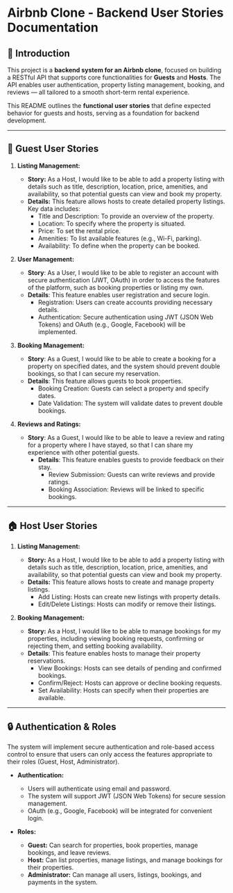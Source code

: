 #   Airbnb Clone - Backend User Stories Documentation

##  📘 Introduction

This project is a **backend system for an Airbnb clone**, focused on building a RESTful API that supports core functionalities for **Guests** and **Hosts**. The API enables user authentication, property listing management, booking, and reviews — all tailored to a smooth short-term rental experience.

This README outlines the **functional user stories** that define expected behavior for guests and hosts, serving as a foundation for backend development.

---

##  👤 Guest User Stories

1.  **Listing Management:**
    * **Story:** As a Host, I would like to be able to add a property listing with details such as title, description, location, price, amenities, and availability, so that potential guests can view and book my property.
    * **Details:** This feature allows hosts to create detailed property listings.  Key data includes:
        * Title and Description: To provide an overview of the property.
        * Location: To specify where the property is situated.
        * Price: To set the rental price.
        * Amenities: To list available features (e.g., Wi-Fi, parking).
        * Availability: To define when the property can be booked.

2.  **User Management:**
    * **Story**: As a User, I would like to be able to register an account with secure authentication (JWT, OAuth) in order to access the features of the platform, such as booking properties or listing my own.
    * **Details**: This feature enables user registration and secure login.
        * Registration: Users can create accounts providing necessary details.
        * Authentication:  Secure authentication using JWT (JSON Web Tokens) and OAuth (e.g., Google, Facebook) will be implemented.

3.  **Booking Management:**
    * **Story**: As a Guest, I would like to be able to create a booking for a property on specified dates, and the system should prevent double bookings, so that I can secure my reservation.
    * **Details**: This feature allows guests to book properties.
        * Booking Creation: Guests can select a property and specify dates.
        * Date Validation: The system will validate dates to prevent double bookings.

4.  **Reviews and Ratings:**
    * **Story**: As a Guest, I would like to be able to leave a review and rating for a property where I have stayed, so that I can share my experience with other potential guests.
        * **Details**: This feature enables guests to provide feedback on their stay.
            * Review Submission: Guests can write reviews and provide ratings.
            * Booking Association: Reviews will be linked to specific bookings.

---

##  🏠 Host User Stories

1.  **Listing Management:**
    * **Story:** As a Host, I would like to be able to add a property listing with details such as title, description, location, price, amenities, and availability, so that potential guests can view and book my property.
    * **Details:** This feature allows hosts to create and manage property listings.
        * Add Listing: Hosts can create new listings with property details.
        * Edit/Delete Listings: Hosts can modify or remove their listings.

2.  **Booking Management:**
     * **Story:** As a Host, I would like to be able to manage bookings for my properties, including viewing booking requests, confirming or rejecting them, and setting booking availability.
     * **Details**:  This feature enables hosts to manage their property reservations.
         * View Bookings:  Hosts can see details of pending and confirmed bookings.
         * Confirm/Reject: Hosts can approve or decline booking requests.
         * Set Availability:  Hosts can specify when their properties are available.

---
## 🔒 Authentication & Roles

The system will implement secure authentication and role-based access control to ensure that users can only access the features appropriate to their roles (Guest, Host, Administrator).

* **Authentication:**
    * Users will authenticate using email and password.
    * The system will support JWT (JSON Web Tokens) for secure session management.
    * OAuth (e.g., Google, Facebook) will be integrated for convenient login.

* **Roles:**
    * **Guest:** Can search for properties, book properties, manage bookings, and leave reviews.
    * **Host:** Can list properties, manage listings, and manage bookings for their properties.
    * **Administrator:** Can manage all users, listings, bookings, and payments in the system.

